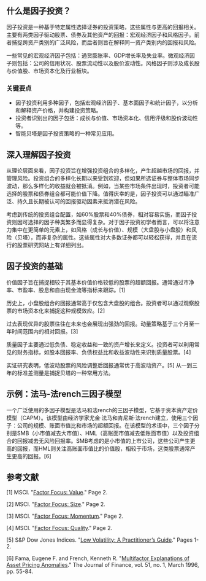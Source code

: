 ## 什么是因子投资？

因子投资是一种基于特定属性选择证券的投资策略，这些属性与更高的回报相关。主要有两类因子驱动股票、债券及其他资产的回报：宏观经济因子和风格因子。前者捕捉跨资产类别的广泛风险，而后者则旨在解释同一资产类别内的回报和风险。

一些常见的宏观经济因子包括：通货膨胀率、GDP增长率及失业率。微观经济因子则包括：公司的信用状况、股票流动性以及股价波动性。风格因子则涉及成长股与价值股、市场资本化及行业板块。

### 关键要点

- 因子投资利用多种因子，包括宏观经济因子、基本面因子和统计因子，以分析和解释资产价格，并构建投资策略。
- 投资者识别出的因子包括：成长与价值、市场资本化、信用评级和股价波动性等。
- 智能贝塔是因子投资策略的一种常见应用。

## 深入理解因子投资

从理论层面来看，因子投资旨在增强投资组合的多样化，产生超越市场的回报，并管理风险。投资组合的多样化长期以来受到欢迎，但如果所选证券与整体市场同步波动，那么多样化的收益就会被抵消。例如，当某些市场条件出现时，投资者可能选择的股票和债券组合都可能价值下降。值得庆幸的是，因子投资可以通过瞄准广泛、持久且长期被认可的回报驱动因素来抵消潜在风险。

考虑到传统的投资组合配置，如60%股票和40%债券，相对容易实施，而因子投资则因可选择的因子种类繁多而显得复杂。对于因子投资初学者而言，可以将注意力集中在更简单的元素上，如风格（成长与价值）、规模（大盘股与小盘股）和风险（贝塔），而非复杂的属性。这些属性对大多数证券都可以轻松获得，并且在流行的股票研究网站上有详细列出。

## 因子投资的基础

价值因子旨在捕捉相较于其基本价值价格较低的股票的超额回报。通常通过市净率、市盈率、股息和自由现金流等指标来跟踪。[1]

历史上，小盘股组合的回报通常高于仅包含大盘股的组合。投资者可以通过观察股票的市场资本化来捕捉这种规模效应。[2]

过去表现优异的股票往往在未来也会展现出强劲的回报。动量策略基于三个月至一年时间范围内的相对回报。[3]

质量因子主要通过低负债、稳定收益和一致的资产增长来定义。投资者可以利用常见的财务指标，如股本回报率、负债权益比和收益波动性来识别质量股票。[4]

实证研究表明，低波动股票的风险调整后回报通常优于高波动资产。[5] 从一到三年的标准差测量是捕捉贝塔的一种常用方法。

## 示例：法马-法rench三因子模型

一个广泛使用的多因子模型是法马和法rench的三因子模型，它基于资本资产定价模型（CAPM）。该模型由经济学家尤金·法马和肯尼斯·法rench建立，使用三个因子：公司的规模、账面市值比和市场的超额回报。在该模型的术语中，三个因子分别是SMB（小市值减去大市值）、HML（高账面市值减去低账面市值）以及投资组合的回报减去无风险回报率。SMB考虑的是小市值的上市公司，这些公司产生更高的回报，而HML则关注高账面市值比的价值股，相较于市场，这类股票通常产生更高的回报。[6]

## 参考文献

[1] MSCI. "[Factor Focus: Value](https://www.msci.com/documents/1296102/8473352/Value-brochure.pdf)." Page 2.

[2] MSCI. "[Factor Focus: Size](https://www.msci.com/documents/1296102/8473352/Size-brochure.pdf)." Page 2.

[3] MSCI. "[Factor Focus: Momentum](https://www.msci.com/documents/1296102/8473352/Momentum-brochure.pdf)." Page 2.

[4] MSCI. "[Factor Focus: Quality](https://www.msci.com/documents/1296102/8473352/Quality-brochure.pdf)." Page 2.

[5] S&P Dow Jones Indices. "[Low Volatility: A Practitioner’s Guide](https://www.spglobal.com/spdji/en/documents/education/education-low-volatility-a-practitioners-guide.pdf)." Pages 1-2.

[6] Fama, Eugene F. and French, Kenneth R. "[Multifactor Explanations of Asset Pricing Anomalies](https://onlinelibrary.wiley.com/doi/10.1111/j.1540-6261.1996.tb05202.x)." The Journal of Finance, vol. 51, no. 1, March 1996, pp. 55-84.